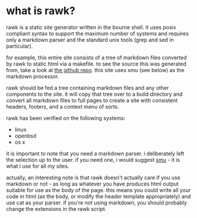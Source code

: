 what is rawk?
=============

rawk is a static site generator written in the bourne shell. it uses posix
compliant syntax to support the maximum number of systems and requires only
a markdown parser and the standard unix tools (grep and sed in particular).

for example, this entire site consists of a tree of markdown files converted
by rawk to static html via a makefile. to see the source this was generated
from, take a look at [the github repo](https://github.com/kisom/rawk/tree/master/page).
this site uses smu (see below) as the markdown processor.

rawk should be fed a tree containing markdown files and any other components
to the site. it will copy that tree over to a build directory and convert
all markdown files to full pages to create a site with consistent headers,
footers, and a context menu of sorts.

rawk has been verified on the following systems:
* linux
* openbsd
* os x   

it is important to note that you need a markdown parser. i deliberately
left the selection up to the user. if you need one, i would suggest 
[smu](http://s01.de/~tox/index.cgi/proj_smu) - it is what i use for all my
sites.

actually, an interesting note is that rawk doesn't actually care if you use
markdown or not - as long as whatever you have produces html output suitable
for use as the body of the page. this means you could write all your code in
html (as the body, or modify the header template appropriately) and use
cat as your parser. if you're not using markdown, you should probably change
the extensions in the rawk script.


